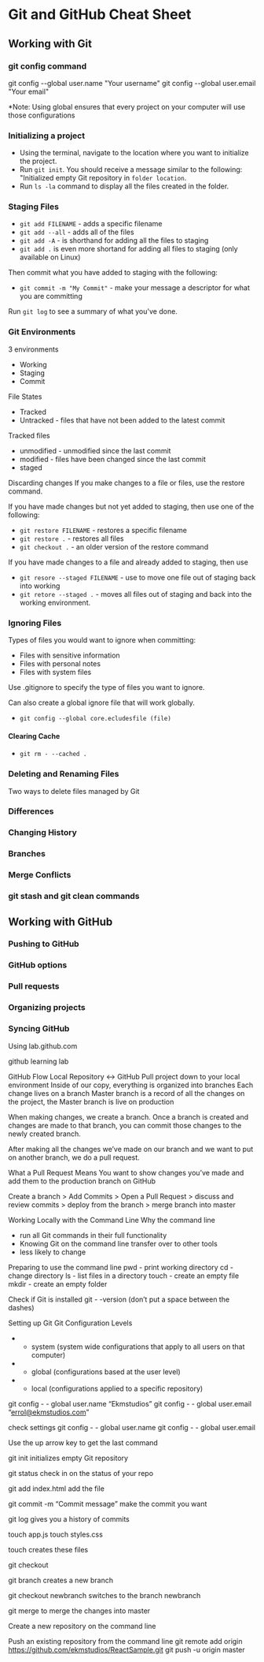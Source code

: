 # Git and GitHub Cheat Sheet


## Working with Git

### git config command
git config --global user.name "Your username"
git config --global user.email "Your email"

*Note: Using global ensures that every project on your computer will use those configurations

### Initializing a project

- Using the terminal, navigate to the location where you want to initialize the project.
- Run `git init`. You should receive a message similar to the following: "Initialized empty Git repository in `folder location`.
- Run `ls -la` command to display all the files created in the folder.

### Staging Files

- `git add FILENAME` - adds a specific filename
- `git add --all` - adds all of the files
- `git add -A` - is shorthand for adding all the files to staging
- `git add .` is even more shortand for adding all files to staging (only available on Linux)

Then commit what you have added to staging with the following:
- `git commit -m "My Commit"` - make your message a descriptor for what you are committing

Run `git log` to see a summary of what you've done.

### Git Environments

3 environments
- Working
- Staging
- Commit

File States
- Tracked
- Untracked - files that have not been added to the latest commit

Tracked files
- unmodified - unmodified since the last commit
- modified - files have been changed since the last commit
- staged

Discarding changes 
If you make changes to a file or files, use the restore command.

If you have made changes but not yet added to staging, then use one of the following:
- `git restore FILENAME` - restores a specific filename
- `git restore .` - restores all files
- `git checkout .` - an older version of the restore command

If you have made changes to a file and already added to staging, then use 
- `git resore --staged FILENAME` - use to move one file out of staging back into working
- `git retore --staged .` - moves all files out of staging and back into the working environment.

### Ignoring Files

Types of files you would want to ignore when committing:
- Files with sensitive information
- Files with personal notes
- Files with system files

Use .gitignore to specify the type of files you want to ignore.

Can also create a global ignore file that will work globally.

- `git config --global core.ecludesfile (file)`

#### Clearing Cache

- `git rm - --cached .`


### Deleting and Renaming Files

Two ways to delete files managed by Git


### Differences


### Changing History


### Branches


### Merge Conflicts


### git stash and git clean commands


## Working with GitHub

### Pushing to GitHub


### GitHub options


### Pull requests


### Organizing projects


### Syncing GitHub




Using lab.github.com

github learning lab

GitHub Flow
Local Repository <-> GitHub
Pull project down to your local environment
Inside of our copy, everything is organized into branches
Each change lives on a branch
Master branch is a record of all the changes on the project, the Master branch is live on production

When making changes, we create a branch.
Once a branch is created and changes are made to that branch, you can commit those changes to the newly created branch.

After making all the changes we’ve made on our branch and we want to put on another branch, we do a pull request.

What a Pull Request Means
You want to show changes you’ve made and add them to the production branch on GitHub

Create a branch > Add Commits > Open a Pull Request > discuss and review commits > deploy from the branch > merge branch into master

Working Locally with the Command Line
Why the command line
- run all Git commands in their full functionality
- Knowing Git on the command line transfer over to other tools
- less likely to change

Preparing to use the command line
pwd - print working directory
cd - change directory
ls - list files in a directory
touch - create an empty file
mkdir - create an empty folder

Check if Git is installed
git - -version (don’t put a space between the dashes)

Setting up Git
Git Configuration Levels
- - system (system wide configurations that apply to all users on that computer)
- - global (configurations based at the user level)
- - local (configurations applied to a specific repository)

git config - - global user.name “Ekmstudios”
git config - - global user.email “errol@ekmstudios.com”

check settings
git config - - global user.name
git config - - global user.email

Use the up arrow key to get the last command


git init 
initializes empty Git repository

git status
check in on the status of your repo

git add index.html
add the file

git commit -m “Commit message”
make the commit you want

git log
gives you a history of commits

touch app.js
touch styles.css

touch creates these files

git checkout 

git branch <new branch name>
creates a new branch

git checkout newbranch
switches to the branch newbranch

git merge <name of branch>
to merge the changes into master


Create a new repository on the command line


Push an existing repository from the command line
git remote add origin https://github.com/ekmstudios/ReactSample.git
git push -u origin master
